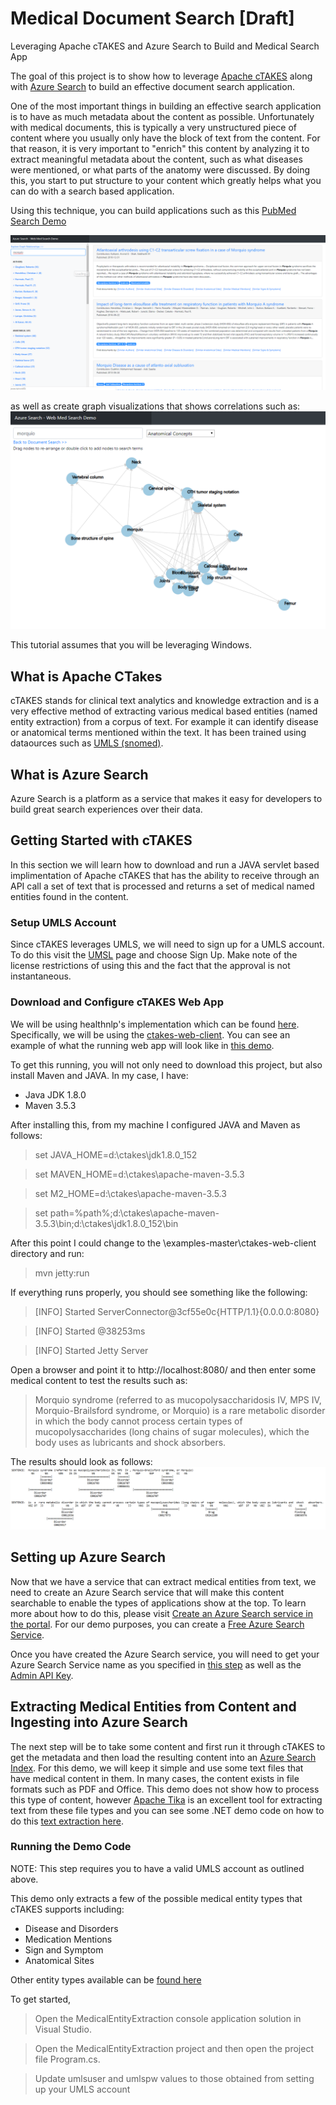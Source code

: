 # Medical Document Search [Draft]
Leveraging Apache cTAKES and Azure Search to Build and Medical Search App

The goal of this project is to show how to leverage [Apache cTAKES](http://ctakes.apache.org/) along with [Azure Search](https://azure.microsoft.com/en-us/services/search/) to build an effective document search application.  

One of the most important things in building an effective search application is to have as much metadata about the content as possible.  Unfortunately with medical documents, this is typically a very unstructured piece of content where you usually only have the block of text from the content.  For that reason, it is very important to "enrich" this content by analyzing it to extract meaningful metadata about the content, such as what diseases were mentioned, or what parts of the anatomy were discussed.  By doing this, you start to put structure to your content which greatly helps what you can do with a search based application.

Using this technique, you can build applications such as this [PubMed Search Demo](http://webmedsearch.azurewebsites.net)

![Medical NER Search Demo of PubMed](https://raw.githubusercontent.com/liamca/medical-ner-search/master/pubmed_search_demo.png)

as well as create graph visualizations that shows correlations such as: 
![Medical NER Search Graph Demo of PubMed](https://raw.githubusercontent.com/liamca/medical-ner-search/master/medical_search_graph.png)

This tutorial assumes that you will be leveraging Windows.

## What is Apache CTakes
cTAKES stands for clinical text analytics and knowledge extraction and is a very effective method of extracting various medical based entities (named entity extraction) from a corpus of text.  For example it can identify disease or anatomical terms mentioned within the text.  It has been trained using dataources such as [UMLS (snomed)](https://www.nlm.nih.gov/healthit/snomedct/).

## What is Azure Search
Azure Search is a platform as a service that makes it easy for developers to build great search experiences over their data.  

## Getting Started with cTAKES
In this section we will learn how to download and run a JAVA servlet based implimentation of Apache cTAKES that has the ability to receive through an API call a set of text that is processed and returns a set of medical named entities found in the content.

### Setup UMLS Account
Since cTAKES leverages UMLS, we will need to sign up for a UMLS account.  To do this visit the [UMSL](https://www.nlm.nih.gov/research/umls/) page and choose Sign Up.  Make note of the license restrictions of using this and the fact that the approval is not instantaneous.

### Download and Configure cTAKES Web App
We will be using healthnlp's implementation which can be found [here](https://github.com/healthnlp/examples).  Specifically, we will be using the [ctakes-web-client](https://github.com/healthnlp/examples/tree/master/ctakes-web-client).  You can see an example of what the running web app will look like in [this demo](http://54.68.117.30:8080/index.jsp).

To get this running, you will not only need to download this project, but also install Maven and JAVA.  In my case, I have:
* Java JDK 1.8.0
* Maven 3.5.3

After installing this, from my machine I configured JAVA and Maven as follows:

> set JAVA_HOME=d:\ctakes\jdk1.8.0_152

> set MAVEN_HOME=d:\ctakes\apache-maven-3.5.3

> set M2_HOME=d:\ctakes\apache-maven-3.5.3

> set path=%path%;d:\ctakes\apache-maven-3.5.3\bin;d:\ctakes\jdk1.8.0_152\bin

After this point I could change to the \examples-master\ctakes-web-client directory and run:
> mvn jetty:run

If everything runs properly, you should see something like the following: 
> [INFO] Started ServerConnector@3cf55e0c{HTTP/1.1}{0.0.0.0:8080}

> [INFO] Started @38253ms

> [INFO] Started Jetty Server

Open a browser and point it to http://localhost:8080/ and then enter some medical content to test the results such as: 
> Morquio syndrome (referred to as mucopolysaccharidosis IV, MPS IV, Morquio-Brailsford syndrome, or Morquio) is a rare metabolic disorder in which the body cannot process certain types of mucopolysaccharides (long chains of sugar molecules), which the body uses as lubricants and shock absorbers.

The results should look as follows:
![Medical NER Example using cTAKES](https://raw.githubusercontent.com/liamca/medical-ner-search/master/medical_ner_example.png)

## Setting up Azure Search
Now that we have a service that can extract medical entities from text, we need to create an Azure Search service that will make this content searchable to enable the types of applications show at the top.  To learn more about how to do this, please visit [Create an Azure Search service in the portal](https://docs.microsoft.com/en-us/azure/search/search-create-service-portal).  For our demo purposes, you can create a [Free Azure Search Service](https://docs.microsoft.com/en-us/azure/search/search-what-is-azure-search#free-trial).

Once you have created the Azure Search service, you will need to get your Azure Search Service name as you specified in [this step](https://docs.microsoft.com/en-us/azure/search/search-create-service-portal#name-the-service-and-url-endpoint) as well as the [Admin API Key](https://docs.microsoft.com/en-us/azure/search/search-create-index-dotnet#identify-your-azure-search-services-admin-api-key).

## Extracting Medical Entities from Content and Ingesting into Azure Search
The next step will be to take some content and first run it through cTAKES to get the metadata and then load the resulting content into an [Azure Search Index](https://docs.microsoft.com/en-us/azure/search/search-create-index-dotnet).  For this demo, we will keep it simple and use some text files that have medical content in them.  In many cases, the content exists in file formats such as PDF and Office.  This demo does not show how to process this type of content, however [Apache Tika](https://tika.apache.org/) is an excellent tool for extracting text from these file types and you can see some .NET demo code on how to do this [text extraction here](https://github.com/liamca/AzureSearch-AzureFunctions-CognitiveServices/blob/master/ApacheTika/run.csx).

### Running the Demo Code
NOTE: This step requires you to have a valid UMLS account as outlined above.

This demo only extracts a few of the possible medical entity types that cTAKES supports including:
* Disease and Disorders
* Medication Mentions
* Sign and Symptom 
* Anatomical Sites

Other entity types available can be [found here](http://ctakes.apache.org/apidocs/trunk/org/apache/ctakes/typesystem/type/textsem/EventMention.html)

To get started, 
> Open the MedicalEntityExtraction console application solution in Visual Studio. 

> Open the MedicalEntityExtraction project and then open the project file Program.cs.

> Update umlsuser and umlspw values to those obtained from setting up your UMLS account





